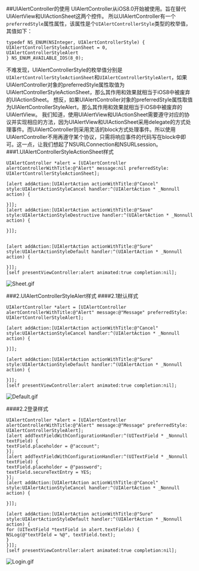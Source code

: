 ##UIAlertController的使用
UIAlertController从iOS8.0开始被使用。旨在替代UIAlertView和UIActionSheet这两个控件。
所以UIAlertController有一个`preferredStyle`属性属性，该属性是个`UIAlertControllerStyle`类型的枚举值，其值如下：
```
typedef NS_ENUM(NSInteger, UIAlertControllerStyle) {
UIAlertControllerStyleActionSheet = 0,
UIAlertControllerStyleAlert
} NS_ENUM_AVAILABLE_IOS(8_0);
```
不难发现，UIAlertControllerStyle的枚举值分别是`UIAlertControllerStyleActionSheet`和`UIAlertControllerStyleAlert`，如果UIAlertController对象的preferredStyle属性取值为UIAlertControllerStyleActionSheet，那么其作用和效果就相当于iOS8中被废弃的UIActionSheet。
想反，如果UIAlertController对象的preferredStyle属性取值为UIAlertControllerStyleAlert，那么其作用和效果就相当于iOS8中被废弃的UIAlertView。
我们知道，使用UIAlertView和UIActionSheet需要遵守对应的协议并实现相应的方法，因为UIAlertView和UIActionSheet采用delegate的方式处理事件。而UIAlertController则采用灵活的block方式处理事件。所以使用UIAlertController不用再遵守某个协议，只需将响应事件的代码写在block中即可。这一点，让我们想起了NSURLConnection和NSURLsession。
###1.UIAlertControllerStyleActionSheet样式
```
UIAlertController *alert = [UIAlertController alertControllerWithTitle:@"Alert" message:nil preferredStyle:  UIAlertControllerStyleActionSheet];

[alert addAction:[UIAlertAction actionWithTitle:@"Cancel" style:UIAlertActionStyleCancel handler:^(UIAlertAction * _Nonnull action) {

}]];
[alert addAction:[UIAlertAction actionWithTitle:@"Save" style:UIAlertActionStyleDestructive handler:^(UIAlertAction * _Nonnull action) {

}]];


[alert addAction:[UIAlertAction actionWithTitle:@"Sure" style:UIAlertActionStyleDefault handler:^(UIAlertAction * _Nonnull action) {

}]];
[self presentViewController:alert animated:true completion:nil];
```
![Sheet.gif](http://upload-images.jianshu.io/upload_images/4242403-efc7eae63e6295cd.gif?imageMogr2/auto-orient/strip%7CimageView2/2/w/1240)

###2.UIAlertControllerStyleAlert样式
####2.1默认样式
```
UIAlertController *alert = [UIAlertController alertControllerWithTitle:@"Alert" message:@"Message" preferredStyle:  UIAlertControllerStyleAlert];

[alert addAction:[UIAlertAction actionWithTitle:@"Cancel" style:UIAlertActionStyleCancel handler:^(UIAlertAction * _Nonnull action) {

}]];

[alert addAction:[UIAlertAction actionWithTitle:@"Sure" style:UIAlertActionStyleDefault handler:^(UIAlertAction * _Nonnull action) {

}]];
[self presentViewController:alert animated:true completion:nil];
```
![Default.gif](http://upload-images.jianshu.io/upload_images/4242403-8d3def832231c36c.gif?imageMogr2/auto-orient/strip%7CimageView2/2/w/1240)

####2.2登录样式
```
UIAlertController *alert = [UIAlertController alertControllerWithTitle:@"Alert" message:@"Message" preferredStyle:  UIAlertControllerStyleAlert];
[alert addTextFieldWithConfigurationHandler:^(UITextField * _Nonnull textField) {
textField.placeholder = @"account";
}];
[alert addTextFieldWithConfigurationHandler:^(UITextField * _Nonnull textField) {
textField.placeholder = @"password";
textField.secureTextEntry = YES;
}];
[alert addAction:[UIAlertAction actionWithTitle:@"Cancel" style:UIAlertActionStyleCancel handler:^(UIAlertAction * _Nonnull action) {

}]];

[alert addAction:[UIAlertAction actionWithTitle:@"Sure" style:UIAlertActionStyleDefault handler:^(UIAlertAction * _Nonnull action) {
for (UITextField *textField in alert.textFields) {
NSLog(@"textFIeld = %@", textField.text);
}
}]];
[self presentViewController:alert animated:true completion:nil];
```

![Login.gif](http://upload-images.jianshu.io/upload_images/4242403-8750f72124110125.gif?imageMogr2/auto-orient/strip%7CimageView2/2/w/1240)

